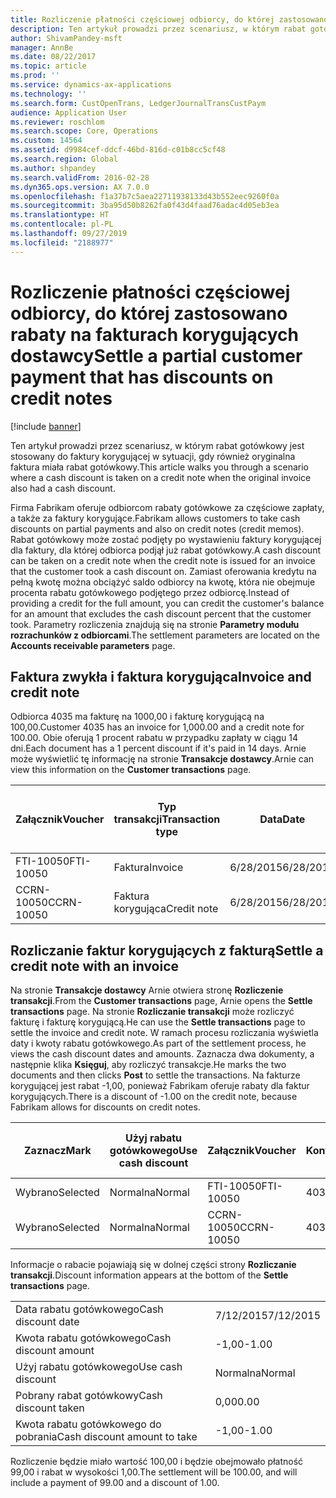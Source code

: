 ```yaml
---
title: Rozliczenie płatności częściowej odbiorcy, do której zastosowano rabaty na fakturach korygujących dostawcy
description: Ten artykuł prowadzi przez scenariusz, w którym rabat gotówkowy jest stosowany do faktury korygującej w sytuacji, gdy również oryginalna faktura miała rabat gotówkowy.
author: ShivamPandey-msft
manager: AnnBe
ms.date: 08/22/2017
ms.topic: article
ms.prod: ''
ms.service: dynamics-ax-applications
ms.technology: ''
ms.search.form: CustOpenTrans, LedgerJournalTransCustPaym
audience: Application User
ms.reviewer: roschlom
ms.search.scope: Core, Operations
ms.custom: 14564
ms.assetid: d9984cef-ddcf-46bd-816d-c01b8cc5cf48
ms.search.region: Global
ms.author: shpandey
ms.search.validFrom: 2016-02-28
ms.dyn365.ops.version: AX 7.0.0
ms.openlocfilehash: f1a37b7c5aea22711938133d43b552eec9260f0a
ms.sourcegitcommit: 3ba95d50b8262fa0f43d4faad76adac4d05eb3ea
ms.translationtype: HT
ms.contentlocale: pl-PL
ms.lasthandoff: 09/27/2019
ms.locfileid: "2188977"
---
```

# <a name="settle-a-partial-customer-payment-that-has-discounts-on-credit-notes"></a><span data-ttu-id="0b03d-103">Rozliczenie płatności częściowej odbiorcy, do której zastosowano rabaty na fakturach korygujących dostawcy</span><span class="sxs-lookup"><span data-stu-id="0b03d-103">Settle a partial customer payment that has discounts on credit notes</span></span>

[!include [banner](../includes/banner.md)]

<span data-ttu-id="0b03d-104">Ten artykuł prowadzi przez scenariusz, w którym rabat gotówkowy jest stosowany do faktury korygującej w sytuacji, gdy również oryginalna faktura miała rabat gotówkowy.</span><span class="sxs-lookup"><span data-stu-id="0b03d-104">This article walks you through a scenario where a cash discount is taken on a credit note when the original invoice also had a cash discount.</span></span> 

<span data-ttu-id="0b03d-105">Firma Fabrikam oferuje odbiorcom rabaty gotówkowe za częściowe zapłaty, a także za faktury korygujące.</span><span class="sxs-lookup"><span data-stu-id="0b03d-105">Fabrikam allows customers to take cash discounts on partial payments and also on credit notes (credit memos).</span></span> <span data-ttu-id="0b03d-106">Rabat gotówkowy może zostać podjęty po wystawieniu faktury korygującej dla faktury, dla której odbiorca podjął już rabat gotówkowy.</span><span class="sxs-lookup"><span data-stu-id="0b03d-106">A cash discount can be taken on a credit note when the credit note is issued for an invoice that the customer took a cash discount on.</span></span> <span data-ttu-id="0b03d-107">Zamiast oferowania kredytu na pełną kwotę można obciążyć saldo odbiorcy na kwotę, która nie obejmuje procenta rabatu gotówkowego podjętego przez odbiorcę.</span><span class="sxs-lookup"><span data-stu-id="0b03d-107">Instead of providing a credit for the full amount, you can credit the customer's balance for an amount that excludes the cash discount percent that the customer took.</span></span> <span data-ttu-id="0b03d-108">Parametry rozliczenia znajdują się na stronie **Parametry modułu rozrachunków z odbiorcami**.</span><span class="sxs-lookup"><span data-stu-id="0b03d-108">The settlement parameters are located on the **Accounts receivable parameters** page.</span></span>

## <a name="invoice-and-credit-note"></a><span data-ttu-id="0b03d-109">Faktura zwykła i faktura korygująca</span><span class="sxs-lookup"><span data-stu-id="0b03d-109">Invoice and credit note</span></span>
<span data-ttu-id="0b03d-110">Odbiorca 4035 ma fakturę na 1000,00 i fakturę korygującą na 100,00.</span><span class="sxs-lookup"><span data-stu-id="0b03d-110">Customer 4035 has an invoice for 1,000.00 and a credit note for 100.00.</span></span> <span data-ttu-id="0b03d-111">Obie oferują 1 procent rabatu w przypadku zapłaty w ciągu 14 dni.</span><span class="sxs-lookup"><span data-stu-id="0b03d-111">Each document has a 1 percent discount if it's paid in 14 days.</span></span> <span data-ttu-id="0b03d-112">Arnie może wyświetlić tę informację na stronie **Transakcje dostawcy**.</span><span class="sxs-lookup"><span data-stu-id="0b03d-112">Arnie can view this information on the **Customer transactions** page.</span></span>

| <span data-ttu-id="0b03d-113">Załącznik</span><span class="sxs-lookup"><span data-stu-id="0b03d-113">Voucher</span></span>    | <span data-ttu-id="0b03d-114">Typ transakcji</span><span class="sxs-lookup"><span data-stu-id="0b03d-114">Transaction type</span></span> | <span data-ttu-id="0b03d-115">Data</span><span class="sxs-lookup"><span data-stu-id="0b03d-115">Date</span></span>      | <span data-ttu-id="0b03d-116">Faktura</span><span class="sxs-lookup"><span data-stu-id="0b03d-116">Invoice</span></span>  | <span data-ttu-id="0b03d-117">Kwota debetu w walucie transakcji</span><span class="sxs-lookup"><span data-stu-id="0b03d-117">Amount in transaction currency debit</span></span> | <span data-ttu-id="0b03d-118">Kwota kredytu w walucie transakcji</span><span class="sxs-lookup"><span data-stu-id="0b03d-118">Amount in transaction currency credit</span></span> | <span data-ttu-id="0b03d-119">Saldo</span><span class="sxs-lookup"><span data-stu-id="0b03d-119">Balance</span></span>  | <span data-ttu-id="0b03d-120">Waluta</span><span class="sxs-lookup"><span data-stu-id="0b03d-120">Currency</span></span> |
|------------|------------------|-----------|----------|--------------------------------------|---------------------------------------|----------|----------|
| <span data-ttu-id="0b03d-121">FTI-10050</span><span class="sxs-lookup"><span data-stu-id="0b03d-121">FTI-10050</span></span>  | <span data-ttu-id="0b03d-122">Faktura</span><span class="sxs-lookup"><span data-stu-id="0b03d-122">Invoice</span></span>          | <span data-ttu-id="0b03d-123">6/28/2015</span><span class="sxs-lookup"><span data-stu-id="0b03d-123">6/28/2015</span></span> | <span data-ttu-id="0b03d-124">10050</span><span class="sxs-lookup"><span data-stu-id="0b03d-124">10050</span></span>    | <span data-ttu-id="0b03d-125">1000,00</span><span class="sxs-lookup"><span data-stu-id="0b03d-125">1,000.00</span></span>                             |                                       | <span data-ttu-id="0b03d-126">1000,00</span><span class="sxs-lookup"><span data-stu-id="0b03d-126">1,000.00</span></span> | <span data-ttu-id="0b03d-127">USD</span><span class="sxs-lookup"><span data-stu-id="0b03d-127">USD</span></span>      |
| <span data-ttu-id="0b03d-128">CCRN-10050</span><span class="sxs-lookup"><span data-stu-id="0b03d-128">CCRN-10050</span></span> | <span data-ttu-id="0b03d-129">Faktura korygująca</span><span class="sxs-lookup"><span data-stu-id="0b03d-129">Credit note</span></span>      | <span data-ttu-id="0b03d-130">6/28/2015</span><span class="sxs-lookup"><span data-stu-id="0b03d-130">6/28/2015</span></span> | <span data-ttu-id="0b03d-131">CR-10050</span><span class="sxs-lookup"><span data-stu-id="0b03d-131">CR-10050</span></span> |                                      | <span data-ttu-id="0b03d-132">100,00</span><span class="sxs-lookup"><span data-stu-id="0b03d-132">100.00</span></span>                                | <span data-ttu-id="0b03d-133">-100,00</span><span class="sxs-lookup"><span data-stu-id="0b03d-133">-100.00</span></span>  | <span data-ttu-id="0b03d-134">USD</span><span class="sxs-lookup"><span data-stu-id="0b03d-134">USD</span></span>      |

## <a name="settle-a-credit-note-with-an-invoice"></a><span data-ttu-id="0b03d-135">Rozliczanie faktur korygujących z fakturą</span><span class="sxs-lookup"><span data-stu-id="0b03d-135">Settle a credit note with an invoice</span></span>
<span data-ttu-id="0b03d-136">Na stronie **Transakcje dostawcy** Arnie otwiera stronę **Rozliczenie transakcji**.</span><span class="sxs-lookup"><span data-stu-id="0b03d-136">From the **Customer transactions** page, Arnie opens the **Settle transactions** page.</span></span> <span data-ttu-id="0b03d-137">Na stronie **Rozliczanie transakcji** może rozliczyć fakturę i fakturę korygującą.</span><span class="sxs-lookup"><span data-stu-id="0b03d-137">He can use the **Settle transactions** page to settle the invoice and credit note.</span></span> <span data-ttu-id="0b03d-138">W ramach procesu rozliczania wyświetla daty i kwoty rabatu gotówkowego.</span><span class="sxs-lookup"><span data-stu-id="0b03d-138">As part of the settlement process, he views the cash discount dates and amounts.</span></span> <span data-ttu-id="0b03d-139">Zaznacza dwa dokumenty, a następnie klika **Księguj**, aby rozliczyć transakcje.</span><span class="sxs-lookup"><span data-stu-id="0b03d-139">He marks the two documents and then clicks **Post** to settle the transactions.</span></span> <span data-ttu-id="0b03d-140">Na fakturze korygującej jest rabat -1,00, ponieważ Fabrikam oferuje rabaty dla faktur korygujących.</span><span class="sxs-lookup"><span data-stu-id="0b03d-140">There is a discount of -1.00 on the credit note, because Fabrikam allows for discounts on credit notes.</span></span>

| <span data-ttu-id="0b03d-141">Zaznacz</span><span class="sxs-lookup"><span data-stu-id="0b03d-141">Mark</span></span>     | <span data-ttu-id="0b03d-142">Użyj rabatu gotówkowego</span><span class="sxs-lookup"><span data-stu-id="0b03d-142">Use cash discount</span></span> | <span data-ttu-id="0b03d-143">Załącznik</span><span class="sxs-lookup"><span data-stu-id="0b03d-143">Voucher</span></span>    | <span data-ttu-id="0b03d-144">Konto</span><span class="sxs-lookup"><span data-stu-id="0b03d-144">Account</span></span> | <span data-ttu-id="0b03d-145">Data</span><span class="sxs-lookup"><span data-stu-id="0b03d-145">Date</span></span>      | <span data-ttu-id="0b03d-146">Data wymagalności</span><span class="sxs-lookup"><span data-stu-id="0b03d-146">Due date</span></span>  | <span data-ttu-id="0b03d-147">Faktura</span><span class="sxs-lookup"><span data-stu-id="0b03d-147">Invoice</span></span>  | <span data-ttu-id="0b03d-148">Kwota w walucie transakcji</span><span class="sxs-lookup"><span data-stu-id="0b03d-148">Amount in transaction currency</span></span> | <span data-ttu-id="0b03d-149">Waluta</span><span class="sxs-lookup"><span data-stu-id="0b03d-149">Currency</span></span> | <span data-ttu-id="0b03d-150">Kwota do rozliczenia</span><span class="sxs-lookup"><span data-stu-id="0b03d-150">Amount to settle</span></span> |
|----------|-------------------|------------|---------|-----------|-----------|----------|--------------------------------|----------|------------------|
| <span data-ttu-id="0b03d-151">Wybrano</span><span class="sxs-lookup"><span data-stu-id="0b03d-151">Selected</span></span> | <span data-ttu-id="0b03d-152">Normalna</span><span class="sxs-lookup"><span data-stu-id="0b03d-152">Normal</span></span>            | <span data-ttu-id="0b03d-153">FTI-10050</span><span class="sxs-lookup"><span data-stu-id="0b03d-153">FTI-10050</span></span>  | <span data-ttu-id="0b03d-154">4035</span><span class="sxs-lookup"><span data-stu-id="0b03d-154">4035</span></span>    | <span data-ttu-id="0b03d-155">6/28/2015</span><span class="sxs-lookup"><span data-stu-id="0b03d-155">6/28/2015</span></span> | <span data-ttu-id="0b03d-156">7/28/2015</span><span class="sxs-lookup"><span data-stu-id="0b03d-156">7/28/2015</span></span> | <span data-ttu-id="0b03d-157">10050</span><span class="sxs-lookup"><span data-stu-id="0b03d-157">10050</span></span>    | <span data-ttu-id="0b03d-158">1000,00</span><span class="sxs-lookup"><span data-stu-id="0b03d-158">1,000.00</span></span>                       | <span data-ttu-id="0b03d-159">USD</span><span class="sxs-lookup"><span data-stu-id="0b03d-159">USD</span></span>      | <span data-ttu-id="0b03d-160">990,00</span><span class="sxs-lookup"><span data-stu-id="0b03d-160">990.00</span></span>           |
| <span data-ttu-id="0b03d-161">Wybrano</span><span class="sxs-lookup"><span data-stu-id="0b03d-161">Selected</span></span> | <span data-ttu-id="0b03d-162">Normalna</span><span class="sxs-lookup"><span data-stu-id="0b03d-162">Normal</span></span>            | <span data-ttu-id="0b03d-163">CCRN-10050</span><span class="sxs-lookup"><span data-stu-id="0b03d-163">CCRN-10050</span></span> | <span data-ttu-id="0b03d-164">4035</span><span class="sxs-lookup"><span data-stu-id="0b03d-164">4035</span></span>    | <span data-ttu-id="0b03d-165">6/28/2015</span><span class="sxs-lookup"><span data-stu-id="0b03d-165">6/28/2015</span></span> | <span data-ttu-id="0b03d-166">7/28/2015</span><span class="sxs-lookup"><span data-stu-id="0b03d-166">7/28/2015</span></span> | <span data-ttu-id="0b03d-167">CR-10050</span><span class="sxs-lookup"><span data-stu-id="0b03d-167">CR-10050</span></span> | <span data-ttu-id="0b03d-168">-100,00</span><span class="sxs-lookup"><span data-stu-id="0b03d-168">-100.00</span></span>                        | <span data-ttu-id="0b03d-169">USD</span><span class="sxs-lookup"><span data-stu-id="0b03d-169">USD</span></span>      | <span data-ttu-id="0b03d-170">-99,00</span><span class="sxs-lookup"><span data-stu-id="0b03d-170">-99.00</span></span>           |

<span data-ttu-id="0b03d-171">Informacje o rabacie pojawiają się w dolnej części strony **Rozliczanie transakcji**.</span><span class="sxs-lookup"><span data-stu-id="0b03d-171">Discount information appears at the bottom of the **Settle transactions** page.</span></span>

|                              |           |
|------------------------------|-----------|
| <span data-ttu-id="0b03d-172">Data rabatu gotówkowego</span><span class="sxs-lookup"><span data-stu-id="0b03d-172">Cash discount date</span></span>           | <span data-ttu-id="0b03d-173">7/12/2015</span><span class="sxs-lookup"><span data-stu-id="0b03d-173">7/12/2015</span></span> |
| <span data-ttu-id="0b03d-174">Kwota rabatu gotówkowego</span><span class="sxs-lookup"><span data-stu-id="0b03d-174">Cash discount amount</span></span>         | <span data-ttu-id="0b03d-175">-1,00</span><span class="sxs-lookup"><span data-stu-id="0b03d-175">-1.00</span></span>     |
| <span data-ttu-id="0b03d-176">Użyj rabatu gotówkowego</span><span class="sxs-lookup"><span data-stu-id="0b03d-176">Use cash discount</span></span>            | <span data-ttu-id="0b03d-177">Normalna</span><span class="sxs-lookup"><span data-stu-id="0b03d-177">Normal</span></span>    |
| <span data-ttu-id="0b03d-178">Pobrany rabat gotówkowy</span><span class="sxs-lookup"><span data-stu-id="0b03d-178">Cash discount taken</span></span>          | <span data-ttu-id="0b03d-179">0,00</span><span class="sxs-lookup"><span data-stu-id="0b03d-179">0.00</span></span>      |
| <span data-ttu-id="0b03d-180">Kwota rabatu gotówkowego do pobrania</span><span class="sxs-lookup"><span data-stu-id="0b03d-180">Cash discount amount to take</span></span> | <span data-ttu-id="0b03d-181">-1,00</span><span class="sxs-lookup"><span data-stu-id="0b03d-181">-1.00</span></span>     |

<span data-ttu-id="0b03d-182">Rozliczenie będzie miało wartość 100,00 i będzie obejmowało płatność 99,00 i rabat w wysokości 1,00.</span><span class="sxs-lookup"><span data-stu-id="0b03d-182">The settlement will be 100.00, and will include a payment of 99.00 and a discount of 1.00.</span></span>



